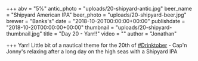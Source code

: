 +++
abv = "5%"
antic_photo = "uploads/20-shipyard-antic.jpg"
beer_name = "Shipyard American IPA"
beer_photo = "uploads/20-shipyard-beer.jpg"
brewer = "Banks's"
date = "2018-10-20T00:00:00+00:00"
publishdate = "2018-10-20T00:00:00+00:00"
thumbnail = "uploads/20-shipyard-thumbnail.jpg"
title = "Day 20 - Yarr!!"
video = ""
author = "Jonathan"

+++
Yarr! Little bit of a nautical theme for the 20th of [#Drinktober](https://www.facebook.com/hashtag/drinktober?source=feed_text&epa=HASHTAG) - Cap'n Jonny's relaxing after a long day on the high seas with a Shipyard IPA